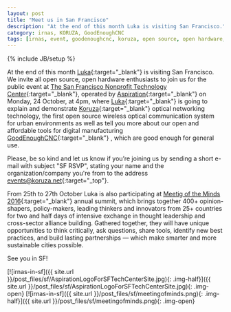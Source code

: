 ```yaml
---
layout: post
title: "Meet us in San Francisco"
description: "At the end of this month Luka is visiting San Francisco."
category: irnas, KORUZA, GoodEnoughCNC
tags: [irnas, event, goodenoughcnc, koruza, open source, open hardware, public talk, San Franciscos]
---
```

{% include JB/setup %}


At the end of this month [Luka](https://twitter.com/slomusti){:target="_blank"} is visiting San Francisco. We invite all open source, open hardware enthusiasts to join us for the public event at [The San Francisco Nonprofit Technology Center](http://sftechcenter.org/koruza-project-visits-san-francisco/){:target="_blank"}, operated by [Aspiration](https://aspirationtech.org){:target="_blank"} on Monday, 24 October, at 4pm, where [Luka](https://twitter.com/slomusti){:target="_blank"} is going to explain and demonstrate [Koruza](http://new.koruza.net/){:target="_blank"} optical networking technology, the first open source wireless optical communication system for urban environments as well as tell you more about our open and affordable tools for digital manufacturing [GoodEnoughCNC](http://goodenoughcnc.eu/){:target="_blank"} , which are good enough for general use.

Please, be so kind and let us know if you’re joining us by sending a short e-mail with subject "SF RSVP", stating your name and the organization/company you're from to the address [events@koruza.net](events@koruza.net){:target="_top"}.

From 25th to 27th October Luka is also participating at [Meetig of the Minds 2016](http://cityminded.org/events/motm2016){:target="_blank"} annual summit, which brings together 400+ opinion-shapers, policy-makers, leading thinkers and innovators from 25+ countries for two and half days of intensive exchange in thought leadership and cross-sector alliance building. Gathered together, they will have unique opportunities to think critically, ask questions, share tools, identify new best practices, and build lasting partnerships — which make smarter and more sustainable cities possible. 

See you in SF!

[![irnas-in-sf]({{ site.url }}/post_files/sf/AspirationLogoForSFTechCenterSite.jpg){: .img-half}]({{ site.url }}/post_files/sf/AspirationLogoForSFTechCenterSite.jpg){: .img-open}
[![irnas-in-sf]({{ site.url }}/post_files/sf/meetingofminds.png){: .img-half}]({{ site.url }}/post_files/sf/meetingofminds.png){: .img-open}
